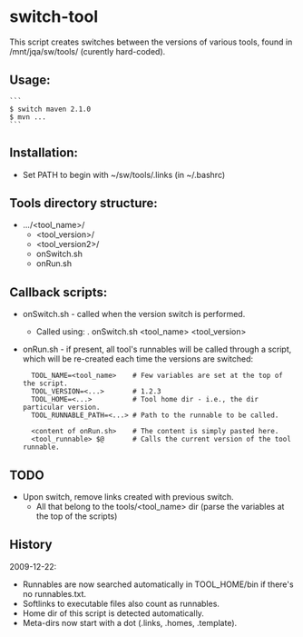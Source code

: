 # switch-tool


  This script creates switches between the versions of various tools,
  found in /mnt/jqa/sw/tools/ (curently hard-coded).

## Usage:
  
    ```
    $ switch maven 2.1.0
    $ mvn ...
    ```

## Installation:

  * Set PATH to begin with ~/sw/tools/.links (in ~/.bashrc)

## Tools directory structure:
  
  * .../<tool_name>/
    * <tool_version>/
    * <tool_version2>/
    * onSwitch.sh
    * onRun.sh

## Callback scripts:

  * onSwitch.sh - called when the version switch is performed.
    * Called using:   . onSwitch.sh <tool_name> <tool_version>

  * onRun.sh - if present, all tool's runnables will be called through a script,
                which will be re-created each time the versions are switched:

          TOOL_NAME=<tool_name>    # Few variables are set at the top of the script.
          TOOL_VERSION=<...>       # 1.2.3
          TOOL_HOME=<...>          # Tool home dir - i.e., the dir particular version.
          TOOL_RUNNABLE_PATH=<...> # Path to the runnable to be called. 

          <content of onRun.sh>    # The content is simply pasted here.
          <tool_runnable> $@       # Calls the current version of the tool runnable.

## TODO

  * Upon switch, remove links created with previous switch.
     * All that belong to the tools/<tool_name> dir (parse the variables at the top of the scripts)

## History
  
  2009-12-22:
   * Runnables are now searched automatically in TOOL_HOME/bin if there's no runnables.txt.
   * Softlinks to executable files also count as runnables.
   * Home dir of this script is detected automatically.
   * Meta-dirs now start with a dot (.links, .homes, .template).



